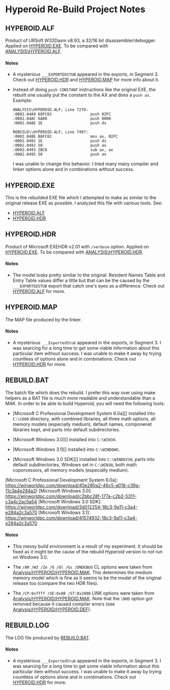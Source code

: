 Hyperoid Re-Build Project Notes
===============================



HYPEROID.ALF
------------

Product of URSoft W32Dasm v8.93, a 32/16 bit disassembler/debugger. Applied on
[HYPEROID.EXE](#hyperoidexe). To be compared with
[ANALYSIS\HYPEROID.ALF](../analysis#hyperoidalf).

#### Notes

* A mysterious `___EXPORTEDSTUB` appeared in the exports, in Segment 3. Check out
  [HYPEROID.HDR](#hyperoidhdr) and [HYPEROID.MAP](#hyperoidmap) for more info about it.

* Instead of doing `push CONSTANT` instructions like the original EXE, the rebuilt one usually
  put the constant to the AX and does a `push ax`. Example:
  ```
  ANALYSIS\HYPEROID.ALF; Line 7270:
  :0002.04A9 68FC02                 push 02FC
  :0002.04AC 6A00                   push 0000
  :0002.04AE 1E                     push ds

  REBUILD\\HYPEROID.ALF; Line 7497:
  :0002.048E B8FC02                 mov ax, 02FC
  :0002.0491 1E                     push ds
  :0002.0492 50                     push ax
  :0002.0493 2BC0                   sub ax, ax
  :0002.0495 50                     push ax
  ```
  I was unable to change this behavior. I tried many many compiler and linker options alone and
  in combinations without success.



HYPEROID.EXE
------------

This is the rebuilded EXE file which I attempted to make as similar to the original release EXE
as possible. I analyzed this file with various tools. See:

* [HYPEROID.ALF](#hyperoidalf)
* [HYPEROID.HDR](#hyperoidhdr)



HYPEROID.HDR
------------

Product of Microsoft EXEHDR v2.01 with `/verbose` option. Applied on
[HYPEROID.EXE](#hyperoidexe). To be compared with
[ANALYSIS\HYPEROID.HDR](../analysis#hyperoidhdr).

#### Notes

* The model looks pretty similar to the original. Resident Names Table and Entry Table values
  differ a little but that can be the caused by the `___EXPORTEDSTUB` export that catch one's
  eyes as a difference. Check out [HYPEROID.ALF](#hyperoidalf) for more.



HYPEROID.MAP
------------

The MAP file produced by the linker.

#### Notes

* A mysterious `___ExportedStub` appeared in the exports, in Segment 3. I was searcing for a
  long time to get some viable information about this particular item without success. I was
  unable to make it away by trying countless of options alone and in combinations. Check out
  [HYPEROID.HDR](#hyperoidhdr) for more.



REBUILD.BAT
-----------

The batch file which does the rebuild. I prefer this way over using make helpers as a BAT file
is much more readable and understandable than a MAK. In order to be able to build Hyperoid, you
will need the following tools:

* [Microsoft C Professional Development System 6.0a][] installed into `C:\C600` directory, with
  combined libraries, all three math options, all memory models (especially medium), default
  names, componenet libraries kept, and parts into default subdirectories.

* [Microsoft Windows 3.0][] installed into `C:\WIN30`.

* [Microsoft Windows 3.1][] installed into `C:\WINDOWS`.

* [Microsoft Windows 3.0 SDK][] installed into `C:\WINDEV30`, parts into default subdirectories,
  Windows set in `C:\WIN30`, both math coporcessors, all memory models (especially medium).

[Microsoft C Professional Development System 6.0a]: https://winworldpc.com/download/45e280a2-46c5-a018-c39a-11c3a4e284a2)
[Microsoft Windows 3.0]: https://winworldpc.com/download/c2bbc28f-177a-c2b2-5311-c3a4c2ac5a54
[Microsoft Windows 3.0 SDK]: https://winworldpc.com/download/3d012254-18c3-9a11-c3a4-e284a2c3a570
[Microsoft Windows 3.1]: https://winworldpc.com/download/41574932-18c3-9a11-c3a4-e284a2c3a570

#### Notes

* This messy build environment is a result of my experiment. It should be fixed as it might be
  the cause of the rebuild Hyperoid version to not run on Windows 3.0.

* The `/AM /W3 /Ze /O /Ol /Gs /DNDEBUG` CL options were taken from
  [Analysis/HYPEROID/HYPEROID.MAK](../analysis#hyperoidhyperoidmak). This determines the medium
  memory model which is fine as it seems to be the model of the original release too (compare
  the two HDR files).

* The `/CP:0xffff /SE:0x80 /ST:0x2000` LINK options were taken from
  [Analysis/HYPEROID/HYPEROID.MAK](../analysis#hyperoidhyperoidmak). Note that the `\NOD` option
  got removed because it caused compiler errors
  (see [Analysis/HYPEROID/HYPEROID.DEF](../analysis#hyperoidhyperoiddef)).



REBUILD.LOG
-----------

The LOG file produced by [REBUILD.BAT](#rebuildbat).

#### Notes

* A mysterious `___ExportedStub` appeared in the exports, in Segment 3. I was searcing for a
  long time to get some viable information about this particular item without success. I was
  unable to make it away by trying countless of options alone and in combinations. Check out
  [HYPEROID.HDR](#hyperoidhdr) for more.
